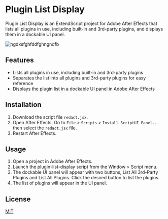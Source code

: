 # Plugin List Display

Plugin List Display is an ExtendScript project for Adobe After Effects that lists all plugins in use, including built-in and 3rd-party plugins, and displays them in a dockable UI panel.

![hgdxsfghfddfghngndfb](https://user-images.githubusercontent.com/57370896/226710169-fedc70cd-82a9-44f4-8704-14e818d262c6.gif)

## Features

- Lists all plugins in use, including built-in and 3rd-party plugins
- Separates the list into all plugins and 3rd-party plugins for easy reference
- Displays the plugin list in a dockable UI panel in Adobe After Effects

## Installation

1. Download the script file `redact.jsx`.
2. Open After Effects. Go to `File` > `Scripts` > `Install ScriptUI Panel...` then select the `redact.jsx` file.
3. Restart After Effects.

## Usage

1. Open a project in Adobe After Effects.
2. Launch the plugin-list-display script from the Window > Script menu.
3. The dockable UI panel will appear with two buttons, List All 3rd-Party Plugins and List All Plugins. Click the desired button to list the plugins.
4. The list of plugins will appear in the UI panel.

## License

[MIT](https://choosealicense.com/licenses/mit/)
